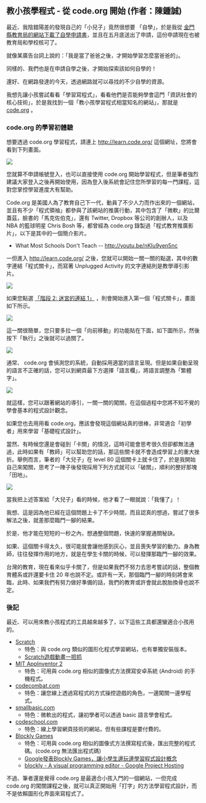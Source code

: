 ## 教小孩學程式 - 從 code.org 開始 (作者：陳鍾誠)

最近、我陰錯陽差的發現自己的「小兒子」竟然很想要 「自學」，於是我從 [金門縣教育局的網站下載了自學申請書](http://www.km.edu.tw/bulletin/bulletin_read.php?no=15384)，並且在五月底送出了申請，這份申請現在也被教育局和學校核可了。

就像某廣告台詞上說的：「我是當了爸爸之後，才開始學習怎麼當爸爸的」。

同樣的、我們也是在申請自學之後，才開始探索該如何自學的！

還好、在網路發達的今天，透過網路就可以尋找的不少自學的資源。

我想先讓小孩嘗試看看「學習寫程式」，看看他們是否能夠學會這門「資訊社會的核心技術」，於是我找到一個「教小孩學習程式相當知名的網站」，那就是 [code.org](http://code.org/) 。

### code.org 的學習初體驗

想要透過 code.org 學習程式，請連上 <http://learn.code.org/> 這個網址，您將會看到下列畫面。

![](../img/codeorg_home.jpg)

您就算不申請帳號登入，也可以直接使用 code.org 開始學習程式，但是筆者強烈建議大家登入之後再開始使用，因為登入後系統會記住您所學習的每一門課程，這對您掌控學習進度大有幫助。

Code.org 是美國人為了教育自己下一代，動員了不少人力而作出來的一個網站，並且有不少「程式領袖」都參與了該網站的推廣行動，其中包含了「微軟」的比爾蓋茲，臉書的「馬克佐伯克」，還有 Twitter, Dropbox 等公司的創辦人，以及 NBA 的籃球明星 Chris Bosh 等，都曾經為 code.org 錄製過「程式教育推廣影片」，以下是其中的一個簡介影片。

* What Most Schools Don't Teach -- <http://youtu.be/nKIu9yen5nc>

一但進入 <http://learn.code.org/> 之後，您就可以開始一關一關的點選，其中的數字連結「程式關卡」，而寫著 Unplugged Activity 的文字連結則是教學導引影片。

![](../img/codeorg_courselist.jpg)

如果您點選 [「階段 2: 迷宮的連結 1」](http://learn.code.org/s/1/level/2) ，則會開始進入第一個「程式關卡」，畫面如下所示。

![](../img/codeorg_level2.jpg)

這一關很簡單，您只要多拉一個「向前移動」的功能貼在下面，如下圖所示，然後按下「執行」之後就可以過關了。

![](../img/codeorg_level2_solution.jpg)

通常、 code.org 會偵測您的系統，自動採用適當的語言呈現。但是如果自動呈現的語言不正確的話，您可以到網頁最下方選擇「語言欄」，將語言調整為「繁體字」。

![](../img/codeorg_langsetting.jpg)

就這樣，您可以跟著網站的導引，一關一關的闖關，在這個過程中您將不知不覺的學會基本的程式設計觀念。

如果您也去用用看 code.org，應該會發現這個網站真的很棒，非常適合「初學者」用來學習「基礎程式設計」。

當然、有時候您還是會碰到「卡關」的情況，這時可能會思考很久但卻都無法通過，此時如果有「教師」可以幫助您的話，那這些關卡就不會造成學習上的重大挫折。舉例而言，筆者的「大兒子」在 level 80 這個關卡上就卡住了，於是我開始自己來闖關，思考了一陣子後發現採用下列方式就可以「破關」，順利的整好那塊「田地」。

![](../img/level80solution.jpg)

當我把上述答案給「大兒子」看的時候，他才看了一眼就說：「我懂了」！

我想、這是因為他已經在這個問題上卡了不少時間，而且認真的想過，嘗試了很多解法之後，就差那麼臨門一腳的結果。

於是、他才能在短短的一秒之內，想通整個問題，快速的掌握通關秘訣。

如果、這個關卡得太久，很可能就會讓他感到灰心，並且喪失學習的動力。身為教師，往往發揮作用的地方，就是在學生卡關的時候，可以發揮那臨門一腳的效果。

台灣的教育，現在看來似乎卡關了，但是如果我們不努力去思考嘗試的話，整個教育體系或許還要卡住 20 年也說不定。或許有一天，那個臨門一腳的時刻將會來臨，此時、如果我們有努力做好準備的話，我們的教育或許會就此脫胎換骨也說不定。

### 後記

最近、可以用來教小孩程式的工具越來越多了，以下這些工具都還蠻適合小孩用的。

* [Scratch](http://scratch.mit.edu/)
	* 特色：與 code.org 類似的圖形化程式學習網站，也有單獨安裝版本。
	* [Scratch遊戲動畫一把抓](http://w3.hmps.tn.edu.tw/computer_course/scratch/l1/l1.htm)
* [MIT AppInventor 2](http://ai2.appinventor.mit.edu/)
	* 特色：可用與 code.org 相似的圖像式方法撰寫安卓系統 (Android) 的手機程式。
* [codecombat.com](http://codecombat.com/)
	* 特色：讓您線上透過寫程式的方式操控遊戲的角色，一邊闖關一邊學程式。
* [smallbasic.com](http://smallbasic.com/)
	* 特色：微軟出的程式，讓初學者可以透過 basic 語言學會程式。
* [codeschool.com](https://www.codeschool.com/)
	* 特色：線上學習網頁技術的網站，但有些課程是要付費的。
* [Blockly Games](https://blockly-games.appspot.com/)
	* 特色：可用與 code.org 相似的圖像式方法撰寫程式後，匯出完整的程式碼。(code.org 無法匯出程式碼)
	* [Google發表Blockly Games，讓小學生邊玩邊學習程式設計概念](http://www.ithome.com.tw/news/90212)
	* [blockly - A visual programming editor - Google Project Hosting](https://code.google.com/p/blockly/)

不過、筆者還是覺得 code.org 是最適合小孩入門的一個網站，一但完成 code.org 的闖關課程之後，就可以真正開始用「打字」的方法學習程式設計，而不是依賴圖形化界面來寫程式了。
	


